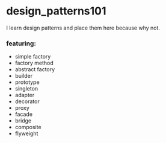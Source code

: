 # design_patterns101
I learn design patterns and place them here because why not.

### featuring:
- simple factory  
- factory method  
- abstract factory  
- builder  
- prototype  
- singleton  
- adapter  
- decorator  
- proxy  
- facade  
- bridge  
- composite  
- flyweight